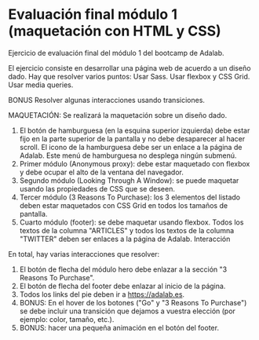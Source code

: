 # Evaluación final módulo 1 (maquetación con HTML y CSS)

Ejercicio de evaluación final del módulo 1 del bootcamp de Adalab.

El ejercicio consiste en desarrollar una página web de acuerdo a un diseño dado. Hay que resolver varios
puntos:
Usar Sass.
Usar flexbox y CSS Grid.
Usar media queries.

BONUS
Resolver algunas interacciones usando transiciones.

MAQUETACIÓN:
Se realizará la maquetación sobre un diseño dado.

1. El botón de hamburguesa (en la esquina superior izquierda) debe estar fijo en la parte superior de la
pantalla y no debe desaparecer al hacer scroll. El icono de la hamburguesa debe ser un enlace a la
página de Adalab. Este menú de hamburguesa no desplega ningún submenú.
2. Primer módulo (Anonymous proxy): debe estar maquetado con flexbox y debe ocupar el alto de la
ventana del navegador.
3. Segundo módulo (Looking Through A Window): se puede maquetar usando las propiedades de CSS
que se deseen.
4. Tercer módulo (3 Reasons To Purchase): los 3 elementos del listado deben estar maquetados con
CSS Grid en todos los tamaños de pantalla.
5. Cuarto módulo (footer): se debe maquetar usando flexbox. Todos los textos de la columna
"ARTICLES" y todos los textos de la columna "TWITTER" deben ser enlaces a la página de Adalab.
Interacción

En total, hay varias interacciones que resolver:

1. El botón de flecha del módulo hero debe enlazar a la sección "3 Reasons To Purchase".
2. El botón de flecha del footer debe enlazar al inicio de la página.
3. Todos los links del pie deben ir a <https://adalab.es>.
4. BONUS: En el hover de los botones ("Go" y "3 Reasons To Purchase") se debe incluir una transición
que dejamos a vuestra elección (por ejemplo: color, tamaño, etc.).
5. BONUS: hacer una pequeña animación en el botón del footer.
